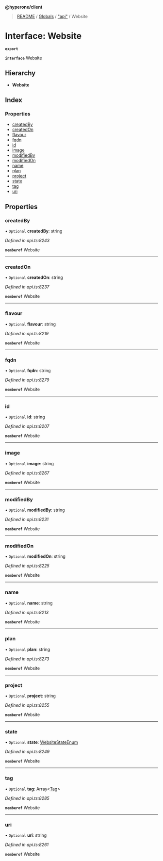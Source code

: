 **@hyperone/client**

> [README](../README.md) / [Globals](../globals.md) / ["api"](../modules/_api_.md) / Website

# Interface: Website

**`export`** 

**`interface`** Website

## Hierarchy

* **Website**

## Index

### Properties

* [createdBy](_api_.website.md#createdby)
* [createdOn](_api_.website.md#createdon)
* [flavour](_api_.website.md#flavour)
* [fqdn](_api_.website.md#fqdn)
* [id](_api_.website.md#id)
* [image](_api_.website.md#image)
* [modifiedBy](_api_.website.md#modifiedby)
* [modifiedOn](_api_.website.md#modifiedon)
* [name](_api_.website.md#name)
* [plan](_api_.website.md#plan)
* [project](_api_.website.md#project)
* [state](_api_.website.md#state)
* [tag](_api_.website.md#tag)
* [uri](_api_.website.md#uri)

## Properties

### createdBy

• `Optional` **createdBy**: string

*Defined in api.ts:8243*

**`memberof`** Website

___

### createdOn

• `Optional` **createdOn**: string

*Defined in api.ts:8237*

**`memberof`** Website

___

### flavour

• `Optional` **flavour**: string

*Defined in api.ts:8219*

**`memberof`** Website

___

### fqdn

• `Optional` **fqdn**: string

*Defined in api.ts:8279*

**`memberof`** Website

___

### id

• `Optional` **id**: string

*Defined in api.ts:8207*

**`memberof`** Website

___

### image

• `Optional` **image**: string

*Defined in api.ts:8267*

**`memberof`** Website

___

### modifiedBy

• `Optional` **modifiedBy**: string

*Defined in api.ts:8231*

**`memberof`** Website

___

### modifiedOn

• `Optional` **modifiedOn**: string

*Defined in api.ts:8225*

**`memberof`** Website

___

### name

• `Optional` **name**: string

*Defined in api.ts:8213*

**`memberof`** Website

___

### plan

• `Optional` **plan**: string

*Defined in api.ts:8273*

**`memberof`** Website

___

### project

• `Optional` **project**: string

*Defined in api.ts:8255*

**`memberof`** Website

___

### state

• `Optional` **state**: [WebsiteStateEnum](../enums/_api_.websitestateenum.md)

*Defined in api.ts:8249*

**`memberof`** Website

___

### tag

• `Optional` **tag**: Array\<[Tag](_api_.tag.md)>

*Defined in api.ts:8285*

**`memberof`** Website

___

### uri

• `Optional` **uri**: string

*Defined in api.ts:8261*

**`memberof`** Website
